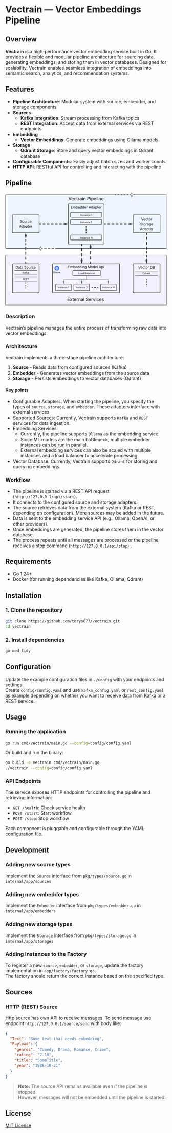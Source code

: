 # Vectrain — Vector Embeddings Pipeline

## Overview

**Vectrain** is a high-performance vector embedding service built in Go. It provides a flexible and modular pipeline architecture for sourcing data, generating embeddings, and storing them in vector databases. Designed for scalability, Vectrain enables seamless integration of embeddings into semantic search, analytics, and recommendation systems.

## Features

- **Pipeline Architecture**: Modular system with source, embedder, and storage components
- **Sources**
  - **Kafka Integration**: Stream processing from Kafka topics
  - **REST Integration**: Accept data from external services via REST endpoints
- **Embedding**
  - **Vector Embeddings**: Generate embeddings using Ollama models
- **Storage**
  - **Qdrant Storage**: Store and query vector embeddings in Qdrant database
- **Configurable Components**: Easily adjust batch sizes and worker counts
- **HTTP API**: RESTful API for controlling and interacting with the pipeline

## Pipeline

![Alt text](./docs/vectrain_pipeline.png)

### Description

Vectrain’s pipeline manages the entire process of transforming raw data into vector embeddings.

### Architecture

Vectrain implements a three-stage pipeline architecture:

1. **Source** - Reads data from configured sources (Kafka)
2. **Embedder** - Generates vector embeddings from the source data
3. **Storage** - Persists embeddings to vector databases (Qdrant)

#### Key points

- Configurable Adapters: When starting the pipeline, you specify the types of `source`, `storage`, and `embedder`. These adapters interface with external services.
- Supported Sources: Currently, Vectrain supports `Kafka` and `REST` services for data ingestion.
- Embedding Services:
  - Currently, the pipeline supports `Ollama` as the embedding service.
  - Since ML models are the main bottleneck, multiple embedder instances can be run in parallel.
  - External embedding services can also be scaled with multiple instances and a load balancer to accelerate processing.
- Vector Database: Currently, Vectrain supports `Qdrant` for storing and querying embeddings.

### Workflow

- The pipeline is started via a REST API request (`http://127.0.0.1/api/start`).
- It connects to the configured source and storage adapters.
- The source retrieves data from the external system (Kafka or REST, depending on configuration). More sources may be added in the future.
- Data is sent to the embedding service API (e.g., Ollama, OpenAI, or other providers).
- Once embeddings are generated, the pipeline stores them in the vector database.
- The process repeats until all messages are processed or the pipeline receives a stop command (`http://127.0.0.1/api/stop`)..


## Requirements

- Go 1.24+
- Docker (for running dependencies like Kafka, Ollama, Qdrant)

## Installation

### 1. Clone the repository

```bash
git clone https://github.com/torys877/vectrain.git
cd vectrain
```

### 2. Install dependencies

```bash
go mod tidy
```

## Configuration

Update the example configuration files in `./config` with your endpoints and settings.  
Create `config/config.yaml` and use `kafka_config.yaml` or `rest_config.yaml` as example depending on whether you want to receive data from Kafka or a REST service.

## Usage

### Running the application

```bash
go run cmd/vectrain/main.go --config=config/config.yaml
```

Or build and run the binary:

```bash
go build -o vectrain cmd/vectrain/main.go
./vectrain --config=config/config.yaml
```

### API Endpoints

The service exposes HTTP endpoints for controlling the pipeline and retrieving information:

- `GET /health`: Check service health
- `POST /start`: Start workflow
- `POST /stop`: Stop workflow

Each component is pluggable and configurable through the YAML configuration file.

## Development

### Adding new source types

Implement the `Source` interface from `pkg/types/source.go` in `internal/app/sources`

### Adding new embedder types

Implement the `Embedder` interface from `pkg/types/embedder.go` in `internal/app/embedders`

### Adding new storage types

Implement the `Storage` interface from `pkg/types/storage.go` in `internal/app/storages`

### Adding Instances to the Factory

To register a new `source`, `embedder`, or `storage`, update the factory implementation in `app/factory/factory.go`.  
The factory should return the correct instance based on the specified type.

## Sources

### HTTP (REST) Source

Http source has own API to receive messages. 
To send message use endpoint `http://127.0.0.1/source/send` with body like:

```json
{
  "Text": "Some text that needs embedding",
  "Payload": {
    "genres": "Comedy, Drama, Romance, Crime",
    "rating": "7.10",
    "title": "SomeTitle",
    "year": "1988-10-21"
  }
}
```

> **Note:** The source API remains available even if the pipeline is stopped.  
> However, messages will not be embedded until the pipeline is started.

## License

[MIT License](LICENSE)
